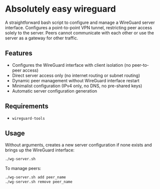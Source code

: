 # Absolutely easy wireguard

A straightforward bash script to configure and manage a WireGuard server interface. Configures a point-to-point VPN tunnel, restricting peer access solely to the server. Peers cannot communicate with each other or use the server as a gateway for other traffic.

## Features
- Configures the WireGuard interface with client isolation (no peer-to-peer access)
- Direct server access only (no internet routing or subnet routing)
- Dynamic peer management without WireGuard interface restart
- Minimalist configuration (IPv4 only, no DNS, no pre-shared keys)
- Automatic server configuration generation

## Requirements
- `wireguard-tools`

## Usage
Without arguments, creates a new server configuration if none exists and brings up the WireGuard interface:
```bash
./wg-server.sh
```

To manage peers:
```bash
./wg-server.sh add peer_name
./wg-server.sh remove peer_name
```
